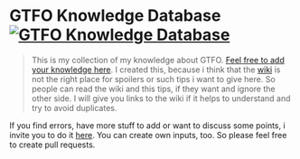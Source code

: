 # GTFO Knowledge Database [![GTFO Knowledge Database](https://img.shields.io/static/v1?label=Heiss&message=gtfo-knowledge-database&color=blue&logo=github)](https://github.com/Heiss/gtfo-knowledge-database)

> This is my collection of my knowledge about GTFO. [Feel free to add your knowledge here](https://github.com/Heiss/gtfo-knowledge-database/discussions). I created this, because i think that the [wiki](https://gtfo.fandom.com/wiki/GTFO_Wiki) is not the right place for spoilers or such tips i want to give here. So people can read the wiki and this tips, if they want and ignore the other side. I will give you links to the wiki if it helps to understand and try to avoid duplicates.

If you find errors, have more stuff to add or want to discuss some points, i invite you to do it [here](https://github.com/Heiss/gtfo-knowledge-database/discussions). You can create own inputs, too. So please feel free to create pull requests.